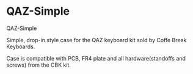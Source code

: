 # QAZ-Simple
 QAZ-Simple

Simple, drop-in style case for the QAZ keyboard kit sold by Coffe Break Keyboards.

Case is compatible with PCB, FR4 plate and all hardware(standoffs and screws) from the CBK kit.